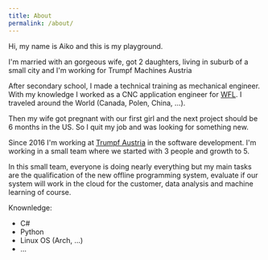 ```yaml
---
title: About
permalink: /about/
---
```

Hi, my name is Aiko and this is my playground.

I'm married with an gorgeous wife, got 2 daughters, living in suburb of a small city and I'm working for Trumpf Machines Austria

After secondary school, I made a technical training as mechanical engineer. With my knowledge I worked as a CNC application engineer for [WFL](https://www.wfl.at). I traveled around the World (Canada, Polen, China, ...).

Then my wife got pregnant with our first girl and the next project should be 6 months in the US. So I quit my job and was looking for something new.

Since 2016 I'm working at [Trumpf Austria](https://www.trumpf.com) in the software development.
I'm working in a small team where we started with 3 people and growth to 5.  

In this small team, everyone is doing nearly everything but my main tasks are the qualification of the new offline programming system, evaluate if our system will work in the cloud for the customer, data analysis and machine learning of course.

Knownledge:
- C#
- Python
- Linux OS (Arch, ...)
- ...
